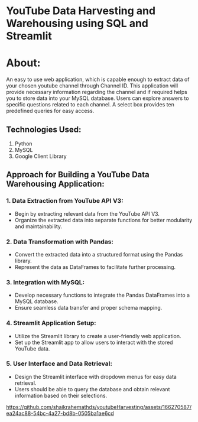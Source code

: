 # YouTube Data Harvesting and Warehousing using SQL and Streamlit

# About:
An easy to use web application, which is capable enough to extract data of your chosen youtube channel through Channel ID. This application will provide necessary information regarding the channel and if required helps you to store data into your MySQL database. Users can explore answers to specific questions related to each channel. A select box provides ten predefined queries for easy access.

## Technologies Used:
1. Python
2. MySQL
3. Google Client Library

## Approach for Building a YouTube Data Warehousing Application:

### 1. Data Extraction from YouTube API V3:
- Begin by extracting relevant data from the YouTube API V3.
- Organize the extracted data into separate functions for better modularity and maintainability.
### 2. Data Transformation with Pandas:
- Convert the extracted data into a structured format using the Pandas library.
- Represent the data as DataFrames to facilitate further processing.
### 3. Integration with MySQL:
- Develop necessary functions to integrate the Pandas DataFrames into a MySQL database.
- Ensure seamless data transfer and proper schema mapping.
### 4. Streamlit Application Setup:
- Utilize the Streamlit library to create a user-friendly web application.
- Set up the Streamlit app to allow users to interact with the stored YouTube data.
### 5. User Interface and Data Retrieval:
- Design the Streamlit interface with dropdown menus for easy data retrieval.
- Users should be able to query the database and obtain relevant information based on their selections.


https://github.com/shaikrahemathds/youtubeHarvesting/assets/166270587/ea24ac88-54bc-4a27-bd8b-0505ba1ae6cd
